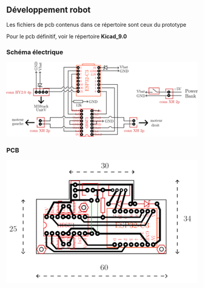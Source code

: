 ## Développement robot

Les fichiers de pcb contenus dans ce répertoire sont ceux du prototype

Pour le pcb définitif, voir le répertoire **Kicad_9.0**


### Schéma électrique

<p align="center"> 
  <img src="./robot_schema_electrique.png" width="700"> 
<p/>

  ### PCB

<p align="center"> 
  <img src="./robotV2_pcb.png" width="700">
<p/>
